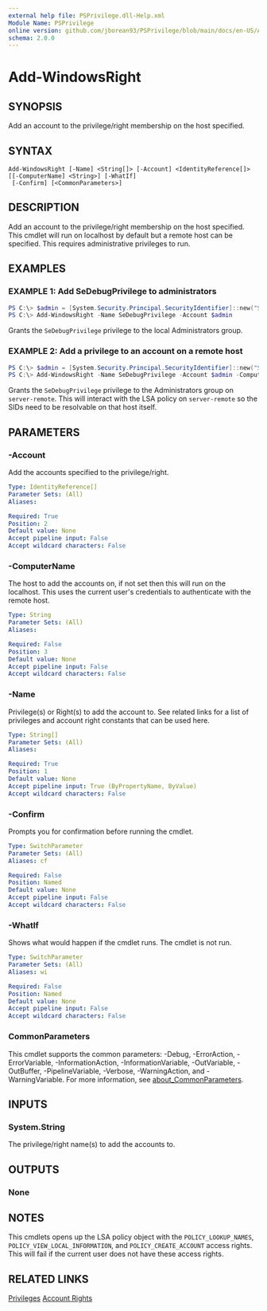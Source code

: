 ```yaml
---
external help file: PSPrivilege.dll-Help.xml
Module Name: PSPrivilege
online version: github.com/jborean93/PSPrivilege/blob/main/docs/en-US/Add-WindowsRight.md
schema: 2.0.0
---
```


# Add-WindowsRight

## SYNOPSIS
Add an account to the privilege/right membership on the host specified.

## SYNTAX

```
Add-WindowsRight [-Name] <String[]> [-Account] <IdentityReference[]> [[-ComputerName] <String>] [-WhatIf]
 [-Confirm] [<CommonParameters>]
```

## DESCRIPTION
Add an account to the privilege/right membership on the host specified.
This cmdlet will run on localhost by default but a remote host can be specified.
This requires administrative privileges to run.

## EXAMPLES

### EXAMPLE 1: Add SeDebugPrivilege to administrators
```powershell
PS C:\> $admin = [System.Security.Principal.SecurityIdentifier]::new("S-1-5-32-544")
PS C:\> Add-WindowsRight -Name SeDebugPrivilege -Account $admin
```

Grants the `SeDebugPrivilege` privilege to the local Administrators group.

### EXAMPLE 2: Add a privilege to an account on a remote host
```powershell
PS C:\> $admin = [System.Security.Principal.SecurityIdentifier]::new("S-1-5-32-544")
PS C:\> Add-WindowsRight -Name SeDebugPrivilege -Account $admin -ComputerName server-remote
```

Grants the `SeDebugPrivilege` privilege to the Administrators group on `server-remote`.
This will interact with the LSA policy on `server-remote` so the SIDs need to be resolvable on that host itself.

## PARAMETERS

### -Account
Add the accounts specified to the privilege/right.

```yaml
Type: IdentityReference[]
Parameter Sets: (All)
Aliases:

Required: True
Position: 2
Default value: None
Accept pipeline input: False
Accept wildcard characters: False
```

### -ComputerName
The host to add the accounts on, if not set then this will run on the localhost.
This uses the current user's credentials to authenticate with the remote host.

```yaml
Type: String
Parameter Sets: (All)
Aliases:

Required: False
Position: 3
Default value: None
Accept pipeline input: False
Accept wildcard characters: False
```

### -Name
Privilege(s) or Right(s) to add the account to.
See related links for a list of privileges and account right constants that can be used here.

```yaml
Type: String[]
Parameter Sets: (All)
Aliases:

Required: True
Position: 1
Default value: None
Accept pipeline input: True (ByPropertyName, ByValue)
Accept wildcard characters: False
```

### -Confirm
Prompts you for confirmation before running the cmdlet.

```yaml
Type: SwitchParameter
Parameter Sets: (All)
Aliases: cf

Required: False
Position: Named
Default value: None
Accept pipeline input: False
Accept wildcard characters: False
```

### -WhatIf
Shows what would happen if the cmdlet runs.
The cmdlet is not run.

```yaml
Type: SwitchParameter
Parameter Sets: (All)
Aliases: wi

Required: False
Position: Named
Default value: None
Accept pipeline input: False
Accept wildcard characters: False
```

### CommonParameters
This cmdlet supports the common parameters: -Debug, -ErrorAction, -ErrorVariable, -InformationAction, -InformationVariable, -OutVariable, -OutBuffer, -PipelineVariable, -Verbose, -WarningAction, and -WarningVariable. For more information, see [about_CommonParameters](http://go.microsoft.com/fwlink/?LinkID=113216).

## INPUTS

### System.String
The privilege/right name(s) to add the accounts to.

## OUTPUTS

### None
## NOTES
This cmdlets opens up the LSA policy object with the `POLICY_LOOKUP_NAMES`, `POLICY_VIEW_LOCAL_INFORMATION`, and `POLICY_CREATE_ACCOUNT` access rights.
This will fail if the current user does not have these access rights.

## RELATED LINKS

[Privileges](https://docs.microsoft.com/en-us/windows/desktop/SecAuthZ/privilege-constants)
[Account Rights](https://docs.microsoft.com/en-us/windows/desktop/SecAuthZ/account-rights-constants)
